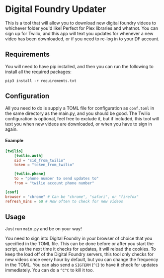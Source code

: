 # Digital Foundry Updater

This is a tool that will allow you to download new digital foundry videos to whichever folder you'd like! Perfect for Plex libraries and whatnot.
You can sign up for Twilio, and this app will text you updates for whenever a new video has been downloaded, or if you need to re-log in to your DF account.

## Requirements
You will need to have pip installed, and then you can run the following to install all the required packages:
```shell
pip3 install -r requirements.txt
```

## Configuration
All you need to do is supply a TOML file for configuration as `conf.toml` in the same directory as the main.py, and you should be good.
The Twilio configuration is optional, feel free to exclude it, but if included, this tool will text you when new videos are downloaded, or when you have to sign in again.
#### Example
```toml
[twilio]
    [twilio.auth]
    sid = "sid_from_twilio"
    token = "token_from_twilio"

    [twilio.phone]
    to = "phone number to send updates to"
    from = "twilio account phone number"

[conf]
browser = "chrome" # Can be "chrome", "safari", or "firefox"
refresh_mins = 60 # How often to check for new videos
```

## Usage
Just run `main.py` and be on your way!

You need to sign into Digital Foundry in your browser of choice that you specified in the TOML file. This can be done before or after you start the script, as the next time it checks for updates, it will reload the cookies.
To keep the load off of the Digital Foundry servers, this tool only checks for new videos once every hour by default, but you can change the frequency in the TOML. You can also send a `SIGTERM` (`^C`) to have it check for updates immediately. You can do a `^C^C` to kill it too.